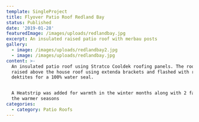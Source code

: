 ```yaml
---
template: SingleProject
title: Flyover Patio Roof Redland Bay
status: Published
date: '2019-01-28'
featuredImage: /images/uploads/redlandbay.jpg
excerpt: An insulated raised patio roof with merbau posts
gallery:
  - image: /images/uploads/redlandbay2.jpg
  - image: /images/uploads/redlandbay.jpg
content: >-
  An insulated patio roof using Stratco Cooldek roofing panels. The roof was
  raised above the house roof using extenda brackets and flashed with rubber
  dektites for a 100% water seal.


  A Heatstrip was added for warmth in the winter months along with 2 fans for
  the warmer seasons
categories:
  - category: Patio Roofs
---
```


